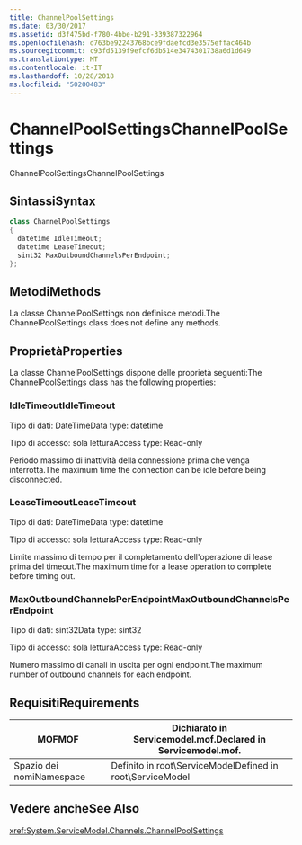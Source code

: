 ```yaml
---
title: ChannelPoolSettings
ms.date: 03/30/2017
ms.assetid: d3f475bd-f780-4bbe-b291-339387322964
ms.openlocfilehash: d763be92243768bce9fdaefcd3e3575effac464b
ms.sourcegitcommit: c93fd5139f9efcf6db514e3474301738a6d1d649
ms.translationtype: MT
ms.contentlocale: it-IT
ms.lasthandoff: 10/28/2018
ms.locfileid: "50200483"
---
```

# <a name="channelpoolsettings"></a><span data-ttu-id="05f97-102">ChannelPoolSettings</span><span class="sxs-lookup"><span data-stu-id="05f97-102">ChannelPoolSettings</span></span>
<span data-ttu-id="05f97-103">ChannelPoolSettings</span><span class="sxs-lookup"><span data-stu-id="05f97-103">ChannelPoolSettings</span></span>  
  
## <a name="syntax"></a><span data-ttu-id="05f97-104">Sintassi</span><span class="sxs-lookup"><span data-stu-id="05f97-104">Syntax</span></span>  
  
```csharp
class ChannelPoolSettings  
{  
  datetime IdleTimeout;  
  datetime LeaseTimeout;  
  sint32 MaxOutboundChannelsPerEndpoint;  
};  
```  
  
## <a name="methods"></a><span data-ttu-id="05f97-105">Metodi</span><span class="sxs-lookup"><span data-stu-id="05f97-105">Methods</span></span>  
 <span data-ttu-id="05f97-106">La classe ChannelPoolSettings non definisce metodi.</span><span class="sxs-lookup"><span data-stu-id="05f97-106">The ChannelPoolSettings class does not define any methods.</span></span>  
  
## <a name="properties"></a><span data-ttu-id="05f97-107">Proprietà</span><span class="sxs-lookup"><span data-stu-id="05f97-107">Properties</span></span>  
 <span data-ttu-id="05f97-108">La classe ChannelPoolSettings dispone delle proprietà seguenti:</span><span class="sxs-lookup"><span data-stu-id="05f97-108">The ChannelPoolSettings class has the following properties:</span></span>  
  
### <a name="idletimeout"></a><span data-ttu-id="05f97-109">IdleTimeout</span><span class="sxs-lookup"><span data-stu-id="05f97-109">IdleTimeout</span></span>  
 <span data-ttu-id="05f97-110">Tipo di dati: DateTime</span><span class="sxs-lookup"><span data-stu-id="05f97-110">Data type: datetime</span></span>  
  
 <span data-ttu-id="05f97-111">Tipo di accesso: sola lettura</span><span class="sxs-lookup"><span data-stu-id="05f97-111">Access type: Read-only</span></span>  
  
 <span data-ttu-id="05f97-112">Periodo massimo di inattività della connessione prima che venga interrotta.</span><span class="sxs-lookup"><span data-stu-id="05f97-112">The maximum time the connection can be idle before being disconnected.</span></span>  
  
### <a name="leasetimeout"></a><span data-ttu-id="05f97-113">LeaseTimeout</span><span class="sxs-lookup"><span data-stu-id="05f97-113">LeaseTimeout</span></span>  
 <span data-ttu-id="05f97-114">Tipo di dati: DateTime</span><span class="sxs-lookup"><span data-stu-id="05f97-114">Data type: datetime</span></span>  
  
 <span data-ttu-id="05f97-115">Tipo di accesso: sola lettura</span><span class="sxs-lookup"><span data-stu-id="05f97-115">Access type: Read-only</span></span>  
  
 <span data-ttu-id="05f97-116">Limite massimo di tempo per il completamento dell'operazione di lease prima del timeout.</span><span class="sxs-lookup"><span data-stu-id="05f97-116">The maximum time for a lease operation to complete before timing out.</span></span>  
  
### <a name="maxoutboundchannelsperendpoint"></a><span data-ttu-id="05f97-117">MaxOutboundChannelsPerEndpoint</span><span class="sxs-lookup"><span data-stu-id="05f97-117">MaxOutboundChannelsPerEndpoint</span></span>  
 <span data-ttu-id="05f97-118">Tipo di dati: sint32</span><span class="sxs-lookup"><span data-stu-id="05f97-118">Data type: sint32</span></span>  
  
 <span data-ttu-id="05f97-119">Tipo di accesso: sola lettura</span><span class="sxs-lookup"><span data-stu-id="05f97-119">Access type: Read-only</span></span>  
  
 <span data-ttu-id="05f97-120">Numero massimo di canali in uscita per ogni endpoint.</span><span class="sxs-lookup"><span data-stu-id="05f97-120">The maximum number of outbound channels for each endpoint.</span></span>  
  
## <a name="requirements"></a><span data-ttu-id="05f97-121">Requisiti</span><span class="sxs-lookup"><span data-stu-id="05f97-121">Requirements</span></span>  
  
|<span data-ttu-id="05f97-122">MOF</span><span class="sxs-lookup"><span data-stu-id="05f97-122">MOF</span></span>|<span data-ttu-id="05f97-123">Dichiarato in Servicemodel.mof.</span><span class="sxs-lookup"><span data-stu-id="05f97-123">Declared in Servicemodel.mof.</span></span>|  
|---------|-----------------------------------|  
|<span data-ttu-id="05f97-124">Spazio dei nomi</span><span class="sxs-lookup"><span data-stu-id="05f97-124">Namespace</span></span>|<span data-ttu-id="05f97-125">Definito in root\ServiceModel</span><span class="sxs-lookup"><span data-stu-id="05f97-125">Defined in root\ServiceModel</span></span>|  
  
## <a name="see-also"></a><span data-ttu-id="05f97-126">Vedere anche</span><span class="sxs-lookup"><span data-stu-id="05f97-126">See Also</span></span>  
 <xref:System.ServiceModel.Channels.ChannelPoolSettings>
